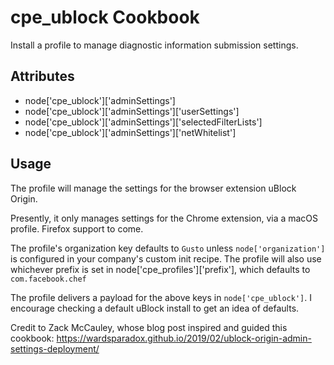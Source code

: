 cpe_ublock Cookbook
========================
Install a profile to manage diagnostic information submission settings.


Attributes
----------
* node['cpe_ublock']['adminSettings']
* node['cpe_ublock']['adminSettings']['userSettings']
* node['cpe_ublock']['adminSettings']['selectedFilterLists']
* node['cpe_ublock']['adminSettings']['netWhitelist']

Usage
-----
The profile will manage the settings for the browser extension uBlock Origin.

Presently, it only manages settings for the Chrome extension, via a macOS profile. Firefox support to come.

The profile's organization key defaults to `Gusto` unless `node['organization']` is
configured in your company's custom init recipe. The profile will also use
whichever prefix is set in node['cpe_profiles']['prefix'], which defaults to `com.facebook.chef`

The profile delivers a payload for the above keys in `node['cpe_ublock']`.  I encourage checking a default uBlock install to get an idea of defaults.

Credit to Zack McCauley, whose blog post inspired and guided this cookbook: https://wardsparadox.github.io/2019/02/ublock-origin-admin-settings-deployment/
